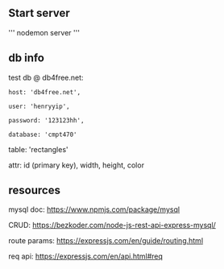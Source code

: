## Start server
'''
nodemon server
'''

## db info

test db @ db4free.net:

    host: 'db4free.net',

    user: 'henryyip',

    password: '123123hh',

    database: 'cmpt470'

table: 'rectangles'

attr: id (primary key), width, height, color

## resources

mysql doc: https://www.npmjs.com/package/mysql

CRUD: https://bezkoder.com/node-js-rest-api-express-mysql/

route params: https://expressjs.com/en/guide/routing.html

req api: https://expressjs.com/en/api.html#req
